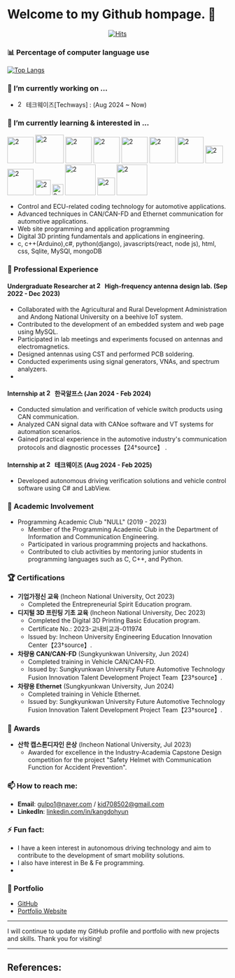 # Welcome to my Github hompage. 👋
<div align=center>
	
[![Hits](https://hits.seeyoufarm.com/api/count/incr/badge.svg?url=https%3A%2F%2Fgithub.com%2FDohyunKang&count_bg=%2385EF45&title_bg=%2323E9F9&icon=visualstudio.svg&icon_color=%232571E5&title=today+%2F+all&edge_flat=false)](https://hits.seeyoufarm.com)

</div>

### 📊 Percentage of computer language use
[![Top Langs](https://github-readme-stats.vercel.app/api/top-langs/?username=DohyunKang)](https://github.com/anuraghazra/github-readme-stats)

### 🔭 I’m currently working on ...
- <img width="15" alt="2" src="https://github.com/user-attachments/assets/8dd4ce36-9331-4180-9a5e-2c72685ff0dc"> 테크웨이즈[Techways] : (Aug 2024 ~ Now)

### 🌱 I’m currently learning & interested in ... 
<img width="60" alt="2" src="https://img.shields.io/badge/C-00599C?style=for-the-badge&logo=c&logoColor=white"> 
<img width="65" alt="2" src="https://img.shields.io/badge/C%2B%2B-00599C?style=for-the-badge&logo=c%2B%2B&logoColor=white">
<img width="60" alt="2" src="https://img.shields.io/badge/C%23-239120?style=for-the-badge&logo=c-sharp&logoColor=white">
<img width="60" alt="2" src="https://img.shields.io/badge/Python-14354C?style=for-the-badge&logo=python&logoColor=white">
<img width="60" alt="2" src="https://img.shields.io/badge/JavaScript-F7DF1E?style=for-the-badge&logo=JavaScript&logoColor=white"> 
<img width="60" alt="2" src="https://github.com/user-attachments/assets/e5b5e0da-18e0-4d3c-be22-10ce4dbebffa"> 
<img width="60" alt="2" src="https://img.shields.io/badge/Django-092E20?style=for-the-badge&logo=django&logoColor=white">
<img width="40" alt="2" src="https://img.shields.io/badge/Node.js-43853D?style=for-the-badge&logo=node.js&logoColor=white"> 
<img width="60" alt="2" src="https://github.com/user-attachments/assets/e0cf7f02-b591-4803-b90a-564474b336fe"> 
<img width="35" alt="2" src="https://img.shields.io/badge/HTML-239120?style=for-the-badge&logo=html5&logoColor=white"> 
<img width="25" alt="2" src="https://img.shields.io/badge/CSS-239120?&style=for-the-badge&logo=css3&logoColor=white">
<img width="70" alt="2" src="https://img.shields.io/badge/SQLite-07405E?style=for-the-badge&logo=sqlite&logoColor=white">
<img width="40" alt="2" src="https://img.shields.io/badge/MySQL-00000F?style=for-the-badge&logo=mysql&logoColor=white">
<img width="70" alt="2" src="https://img.shields.io/badge/MongoDB-4EA94B?style=for-the-badge&logo=mongodb&logoColor=white">

- Control and ECU-related coding technology for automotive applications.
- Advanced techniques in CAN/CAN-FD and Ethernet communication for automotive applications.
- Web site programming and application programming
- Digital 3D printing fundamentals and applications in engineering.
- c, c++(Arduino),c#, python(django), javascripts(react, node js), html, css, Sqlite, MySQl, mongoDB

### 💼 Professional Experience

#### Undergraduate Researcher at <img width="15" alt="2" src="https://github.com/user-attachments/assets/fb126461-b453-41ac-9859-c2597d137884"> High-frequency antenna design lab. (Sep 2022 - Dec 2023)
- Collaborated with the Agricultural and Rural Development Administration and Andong National University on a beehive IoT system.
- Contributed to the development of an embedded system and web page using MySQL.
- Participated in lab meetings and experiments focused on antennas and electromagnetics.
- Designed antennas using CST and performed PCB soldering.
- Conducted experiments using signal generators, VNAs, and spectrum analyzers.
- 
#### Internship at <img width="15" alt="2" src="https://github.com/user-attachments/assets/8a001b3e-9368-4d71-a37b-ad38ae44debf"> 한국알프스 (Jan 2024 - Feb 2024)
- Conducted simulation and verification of vehicle switch products using CAN communication.
- Analyzed CAN signal data with CANoe software and VT systems for automation scenarios.
- Gained practical experience in the automotive industry's communication protocols and diagnostic processes【24†source】  .

#### Internship at <img width="15" alt="2" src="https://github.com/user-attachments/assets/8dd4ce36-9331-4180-9a5e-2c72685ff0dc"> 테크웨이즈 (Aug 2024 - Feb 2025)
- Developed autonomous driving verification solutions and vehicle control software using C# and LabView.

### 🏫 Academic Involvement
- Programming Academic Club "NULL" (2019 - 2023)
  - Member of the Programming Academic Club in the Department of Information and Communication Engineering.
  - Participated in various programming projects and hackathons.
  - Contributed to club activities by mentoring junior students in programming languages such as C, C++, and Python.

### 🏆 Certifications
- **기업가정신 교육** (Incheon National University, Oct 2023)
  - Completed the Entrepreneurial Spirit Education program.
- **디지털 3D 프린팅 기초 교육** (Incheon National University, Dec 2023)
  - Completed the Digital 3D Printing Basic Education program.
  - Certificate No.: 2023-교내비교과-011974
  - Issued by: Incheon University Engineering Education Innovation Center【23†source】.
- **차량용 CAN/CAN-FD** (Sungkyunkwan University, Jun 2024)
  - Completed training in Vehicle CAN/CAN-FD.
  - Issued by: Sungkyunkwan University Future Automotive Technology Fusion Innovation Talent Development Project Team【23†source】.
- **차량용 Ethernet** (Sungkyunkwan University, Jun 2024)
  - Completed training in Vehicle Ethernet.
  - Issued by: Sungkyunkwan University Future Automotive Technology Fusion Innovation Talent Development Project Team【23†source】.

### 🥇 Awards
- **산학 캡스톤디자인 은상** (Incheon National University, Jul 2023)
  - Awarded for excellence in the Industry-Academia Capstone Design competition for the project "Safety Helmet with Communication Function for Accident Prevention".

### 📫 How to reach me:
- **Email**: gulpo1@naver.com / kid708502@gmail.com	
- **LinkedIn**: [linkedin.com/in/kangdohyun](https://www.linkedin.com/in/kangdohyun)

### ⚡ Fun fact:
- I have a keen interest in autonomous driving technology and aim to contribute to the development of smart mobility solutions.
- I also have interest in Be & Fe programming.
- 
### 📝 Portfolio
- [GitHub](https://github.com/DohyunKang)
- [Portfolio Website](https://dohyunportfolio.com)

---

I will continue to update my GitHub profile and portfolio with new projects and skills. Thank you for visiting!

---

References:
-
